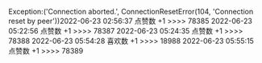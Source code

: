Exception:('Connection aborted.', ConnectionResetError(104, 'Connection reset by peer'))2022-06-23  02:56:37   点赞数 +1 >>>> 78385
2022-06-23  05:22:56   点赞数 +1 >>>> 78387
2022-06-23  05:24:35   点赞数 +1 >>>> 78388
2022-06-23  05:54:28   喜欢数 +1 >>>> 18988
2022-06-23  05:55:15   点赞数 +1 >>>> 78389
